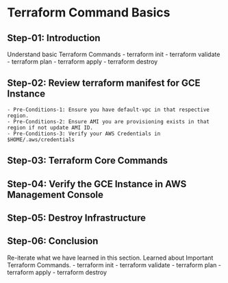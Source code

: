 # Terraform Command Basics

## Step-01: Introduction
Understand basic Terraform Commands
    - terraform init
    - terraform validate
    - terraform plan
    - terraform apply
    - terraform destroy

## Step-02: Review terraform manifest for GCE Instance
    - Pre-Conditions-1: Ensure you have default-vpc in that respective region.
    - Pre-Conditions-2: Ensure AMI you are provisioning exists in that region if not update AMI ID.
    - Pre-Conditions-3: Verify your AWS Credentials in $HOME/.aws/credentials

## Step-03: Terraform Core Commands

## Step-04: Verify the GCE Instance in AWS Management Console

## Step-05: Destroy Infrastructure

## Step-06: Conclusion
Re-iterate what we have learned in this section.
Learned about Important Terraform Commands.
    - terraform init
    - terraform validate
    - terraform plan
    - terraform apply
    - terraform destroy
